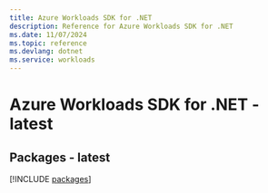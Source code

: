 ```yaml
---
title: Azure Workloads SDK for .NET
description: Reference for Azure Workloads SDK for .NET
ms.date: 11/07/2024
ms.topic: reference
ms.devlang: dotnet
ms.service: workloads
---
```

# Azure Workloads SDK for .NET - latest
## Packages - latest
[!INCLUDE [packages](workloads-index.md)]